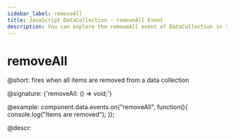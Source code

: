 ```yaml
---
sidebar_label: removeAll
title: JavaScript DataCollection - removeAll Event 
description: You can explore the removeAll event of DataCollection in the documentation of the DHTMLX JavaScript UI library. Browse developer guides and API reference, try out code examples and live demos, and download a free 30-day evaluation version of DHTMLX Suite.
---
```


# removeAll

@short: fires when all items are removed from a data collection

@signature: {'removeAll: () => void;'}

@example:
component.data.events.on("removeAll", function(){
	console.log("Items are removed");
});

@descr:

